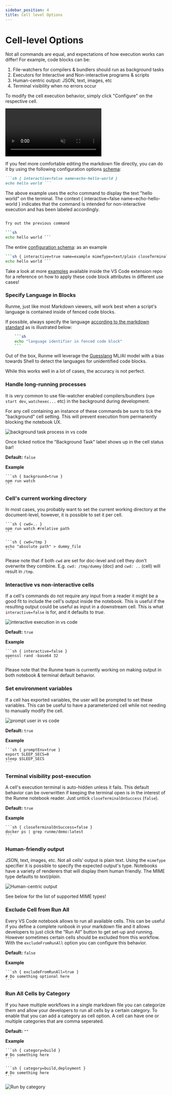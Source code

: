 ```yaml
---
sidebar_position: 4
title: Cell level Options
---
```


# Cell-level Options

Not all commands are equal, and expectations of how execution works can differ! For example, code blocks can be:

1. File-watchers for compilers & bundlers should run as background tasks
2. Executors for Interactive and Non-interactive programs & scripts
3. Human-centric output: JSON, text, images, etc
4. Terminal visibility when no errors occur

To modify the cell execution behavior, simply click "Configure" on the respective cell.

<video autoPlay loop muted playsInline controls>
  <source src="/videos/configure-cell-execution.mp4" type="video/mp4" />
  <source src="/videos/configure-cell-execution.webm" type="video/webm" />
</video>

If you feel more comfortable editing the markdown file directly, you can do it by using the following configuration options [schema](reference#Cell-Options):

```md
```sh { interactive=false name=echo-hello-world }
echo hello world ```
```

The above example uses the echo command to display the text "hello world" on the terminal. The context { interactive=false name=echo-hello-world } indicates that the command is intended for non-interactive execution and has been labeled accordingly.

```sh

Try out the previous command

```sh
echo hello world ```
```

The entire [configuration schema](reference#Cell-Options): as an example

```sh
```sh { interactive=true name=example mimeType=text/plain closeTerminalOnSuccess=false background=false }
echo hello world ```
```

<Infobox type="sidenote">

Take a look at more [examples](https://github.com/stateful/vscode-runme/tree/main/examples) available inside the VS Code extension repo for a reference on how to apply these code block attributes in different use cases!

</Infobox>

### Specify Language in Blocks

Runme, just like most Markdown viewers, will work best when a script's language is contained inside of fenced code blocks.

If possible, always specify the language [according to the markdown standard](https://www.markdownguide.org/extended-syntax/#syntax-highlighting) as is illustrated below:

```sh
    ```sh
    echo "language identifier in fenced code block"
    ```
```

<Infobox type="warning">

Out of the box, Runme will leverage the [Guesslang](https://github.com/yoeo/guesslang) ML/AI model with a bias towards Shell to detect the languages for unidentified code blocks.

While this works well in a lot of cases, the accuracy is not perfect.

</Infobox>

### Handle long-running processes

It is very common to use file-watcher enabled compilers/bundlers (`npm start dev`, `watchexec...` etc) in the background during development.

For any cell containing an instance of these commands be sure to tick the "background" cell setting. This will prevent execution from permanently blocking the notebook UX.

![background task process in vs code](../../static/img/background-task-process.png)

Once ticked notice the "Background Task" label shows up in the cell status bar!

**Default:** `false`

**Example**

    ```sh { background=true }
    npm run watch
    ```

### Cell's current working directory

In most cases, you probably want to set the current working directory at the document-level, however, it is possible to set it per cell.

    ```sh { cwd=.. }
    npm run watch #relative path
    ```
    
    ```sh { cwd=/tmp }
    echo "absolute path" > dummy_file
    ```

<Infobox type="warning">

Please note that if both `cwd` are set for doc-level and cell they don't overwrite they combine. E.g. `cwd: /tmp/dummy` (doc) and `cwd: ..` (cell) will result in `/tmp`.

</Infobox>

### Interactive vs non-interactive cells

If a cell's commands do not require any input from a reader it might be a good fit to include the cell's output inside the notebook. This is useful if the resulting output could be useful as input in a downstream cell. This is what `interactive=false` is for, and it defaults to *true*.

![interactive execution in vs code](../../static/img/interactive-execution.png)

**Default:** `true`

**Example**

    ```sh { interactive=false }
    openssl rand -base64 32
    ```

<Infobox type="sidenote">

Please note that the Runme team is currently working on making output in both notebook & terminal default behavior.

</Infobox>

### Set environment variables

If a cell has exported variables, the user will be prompted to set these variables. This can be useful to have a parameterized cell while not needing to manually modify the cell.

![prompt user in vs code](../../static/img/interactive-prompt.png)

**Default:** `true`

**Example**

    ```sh { promptEnv=true }
    export SLEEP_SECS=0
    sleep $SLEEP_SECS
    ```

### Terminal visibility post-execution

A cell's execution terminal is auto-hidden unless it fails. This default behavior can be overwritten if keeping the terminal open is in the interest of the Runme notebook reader. Just untick `closeTerminalOnSuccess` (`false`).

**Default:** `true`

**Example**

    ```sh { closeTerminalOnSuccess=false }
    docker ps | grep runme/demo:latest
    ```

### Human-friendly output

JSON, text, images, etc. Not all cells’ output is plain text. Using the `mimeType` specifier it is possible to specify the expected output's type. Notebooks have a variety of renderers that will display them human friendly. The MIME type defaults to *text/plain*.

![Human-centric output](../../static/img/human-centric-output.png)

See below for the list of supported MIME types!

### Exclude Cell from Run All

Every VS Code notebook allows to run all available cells. This can be useful if you define a complete runbook in your markdown file and it allows developers to just click the "Run All" button to get set-up and running. However sometimes certain cells should be excluded from this workflow. With the `excludeFromRunAll` option you can configure this behavior.

**Default:** `false`

**Example**

    ```sh { excludeFromRunAll=true }
    # Do something optional here
    ```

### Run All Cells by Category

If you have multiple workflows in a single markdown file you can categorize them and allow your developers to run all cells by a certain category. To enable that you can add a category as cell option. A cell can have one or multiple categories that are comma seperated.

**Default:** `""`

**Example**

    ```sh { category=build }
    # Do something here
    ```
    
    ```sh { category=build,deployment }
    # Do something here
    ```

![Run by category](../../static/img/categories.gif)

